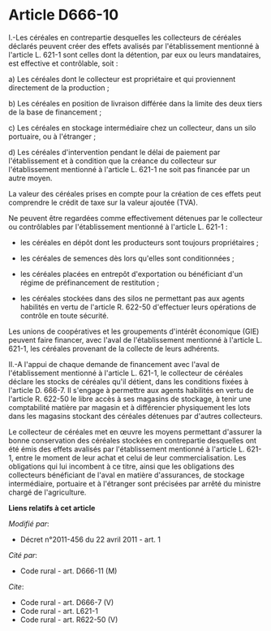 # Article D666-10

I.-Les céréales en contrepartie desquelles les collecteurs de céréales déclarés peuvent créer des effets avalisés par
l'établissement mentionné à l'article L. 621-1 sont celles dont la détention, par eux ou leurs mandataires, est effective et
contrôlable, soit : 

a) Les céréales dont le collecteur est propriétaire et qui proviennent directement de la production ; 

b) Les céréales en position de livraison différée dans la limite des deux tiers de la base de financement ; 

c) Les céréales en stockage intermédiaire chez un collecteur, dans un silo portuaire, ou à l'étranger ; 

d) Les céréales d'intervention pendant le délai de paiement par l'établissement et à condition que la créance du collecteur
sur l'établissement mentionné à l'article L. 621-1 ne soit pas financée par un autre moyen. 

La valeur des céréales prises en compte pour la création de ces effets peut comprendre le crédit de taxe sur la valeur
ajoutée (TVA). 

Ne peuvent être regardées comme effectivement détenues par le collecteur ou contrôlables par l'établissement mentionné à
l'article L. 621-1 :

- les céréales en dépôt dont les producteurs sont toujours propriétaires ;

- les céréales de semences dès lors qu'elles sont conditionnées ;

- les céréales placées en entrepôt d'exportation ou bénéficiant d'un régime de préfinancement de restitution ;

- les céréales stockées dans des silos ne permettant pas aux agents habilités en vertu de l'article R. 622-50 d'effectuer
leurs opérations de contrôle en toute sécurité. 

Les unions de coopératives et les groupements d'intérêt économique (GIE) peuvent faire financer, avec l'aval de
l'établissement mentionné à l'article L. 621-1, les céréales provenant de la collecte de leurs adhérents. 

II.-A l'appui de chaque demande de financement avec l'aval de l'établissement mentionné à l'article L. 621-1, le collecteur
de céréales déclare les stocks de céréales qu'il détient, dans les conditions fixées à l'article D. 666-7. Il s'engage à
permettre aux agents habilités en vertu de l'article R. 622-50 le libre accès à ses magasins de stockage, à tenir une
comptabilité matière par magasin et à différencier physiquement les lots dans les magasins stockant des céréales détenues par
d'autres collecteurs. 

Le collecteur de céréales met en œuvre les moyens permettant d'assurer la bonne conservation des céréales stockées en
contrepartie desquelles ont été émis des effets avalisés par l'établissement mentionné à l'article L. 621-1, entre le moment
de leur achat et celui de leur commercialisation. Les obligations qui lui incombent à ce titre, ainsi que les obligations des
collecteurs bénéficiant de l'aval en matière d'assurances, de stockage intermédiaire, portuaire et à l'étranger sont
précisées par arrêté du ministre chargé de l'agriculture.

**Liens relatifs à cet article**

_Modifié par_:

  - Décret n°2011-456 du 22 avril 2011 - art. 1

_Cité par_:

  - Code rural - art. D666-11 (M)

_Cite_:

  - Code rural - art. D666-7 (V)
  - Code rural - art. L621-1
  - Code rural - art. R622-50 (V)
